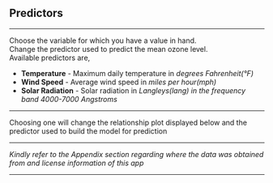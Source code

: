 ## **Predictors**
***
Choose the variable for which you have a value in hand.  
Change the predictor used to predict the mean ozone level.  
Available predictors are,  
  
* **Temperature** - Maximum daily temperature in *degrees Fahrenheit(°F)*
* **Wind Speed** - Average wind speed in *miles per hour(mph)*
* **Solar Radiation** - Solar radiation in *Langleys(lang) in the frequency band 4000-7000 Angstroms*
  
***
Choosing one will change the relationship plot displayed below and the predictor used to build the model for prediction
***
*Kindly refer to the Appendix section regarding where the data was obtained from and license information of this app*
***